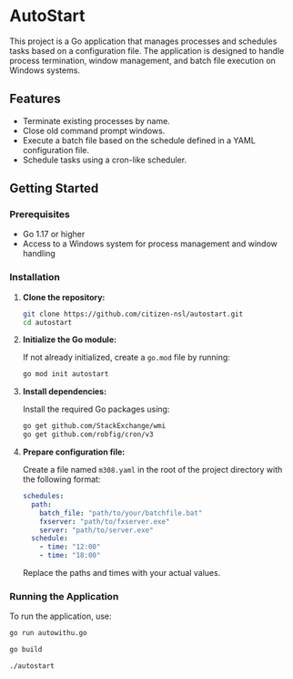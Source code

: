 # AutoStart

This project is a Go application that manages processes and schedules tasks based on a configuration file. The application is designed to handle process termination, window management, and batch file execution on Windows systems.

## Features

- Terminate existing processes by name.
- Close old command prompt windows.
- Execute a batch file based on the schedule defined in a YAML configuration file.
- Schedule tasks using a cron-like scheduler.

## Getting Started

### Prerequisites

- Go 1.17 or higher
- Access to a Windows system for process management and window handling

### Installation

1. **Clone the repository:**

    ```sh
    git clone https://github.com/citizen-nsl/autostart.git
    cd autostart
    ```

2. **Initialize the Go module:**

    If not already initialized, create a `go.mod` file by running:

    ```sh
    go mod init autostart
    ```

3. **Install dependencies:**

    Install the required Go packages using:

    ```sh
    go get github.com/StackExchange/wmi
    go get github.com/robfig/cron/v3
    ```

4. **Prepare configuration file:**

    Create a file named `m308.yaml` in the root of the project directory with the following format:

    ```yaml
    schedules:
      path:
        batch_file: "path/to/your/batchfile.bat"
        fxserver: "path/to/fxserver.exe"
        server: "path/to/server.exe"
      schedule:
        - time: "12:00"
        - time: "18:00"
    ```

    Replace the paths and times with your actual values.

### Running the Application

To run the application, use:

```sh
go run autowithu.go
```

```sh
go build
```

```sh
./autostart
```

